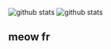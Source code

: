 ![github stats](https://github-readme-stats.vercel.app/api?username=lare354&bg_color=1e1e2e&text_color=cdd6f4&icon_color=cba6f7&title_color=94e2d5&ring_color=cba6f7)
![github stats](https://github-readme-stats.vercel.app/api/top-langs?username=lare354&layout=compact&langs_count=8&bg_color=1e1e2e&text_color=cdd6f4&icon_color=cba6f7&title_color=94e2d5&show_icons=true&hide_border=false)




## meow fr
